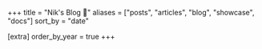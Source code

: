 +++
title = "Nik's Blog 🦀"
aliases = ["posts", "articles", "blog", "showcase", "docs"]
sort_by = "date"

[extra]
order_by_year = true
+++

